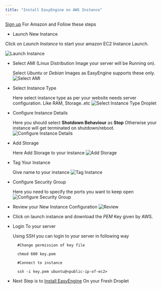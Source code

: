 ```yaml
---
title: "Install EasyEngine on AWS Instance"
---
```

[Sign up](https://aws.amazon.com/) For Amazon and Follow these steps

- Launch New Instance

Click on *Launch Instance* to start your amazon EC2 Instance Launch.

![Launch Instance](https://rtcamp.com/wp-content/uploads/2014/10/Screenshot-from-2014-08-12-144256.png)

- Select AMI (Linux Distribution Image your server will be Running on).

    Select *Ubuntu* or *Debian* Images as EasyEngine supports these only.
![Select AMI](https://rtcamp.com/wp-content/uploads/2014/10/Screenshot-from-2014-08-12-190655.png)

- Select Instance Type

    Here select instance type as per your website needs server configuration.
    Like RAM, Storage..etc
![Select Instance Type Droplet](https://rtcamp.com/wp-content/uploads/2014/10/Screenshot-from-2014-08-12-190712.png)

- Configure Instance Details

    Here you should select **Shotdown Behaviour** as **Stop** Otherwise your instance will get terminated on shutdown/reboot.
![Configure Instance Details](https://rtcamp.com/wp-content/uploads/2014/10/Screenshot-from-2014-08-12-190908.png)

- Add Storage

    Here Add Storage to your instance
![Add Storage](https://rtcamp.com/wp-content/uploads/2014/10/Screenshot-from-2014-08-12-191842.png)

- Tag Your Instance

    Give name to your instance
    ![Tag Instance](https://rtcamp.com/wp-content/uploads/2014/10/Screenshot-from-2014-08-12-191141.png)

- Configure Security Group

    Here you need to specify the ports you want to keep open
    ![Configure Security Group](https://rtcamp.com/wp-content/uploads/2014/10/Selection_021.png)

- Review your New Instance Configuration
    ![Review](https://rtcamp.com/wp-content/uploads/2014/10/Screenshot-from-2014-08-12-1913031.png)

-   Click on launch instance and download the *PEM* Key given by AWS.

- Login To your server

    Using SSH you can login to your server in following way

        #Change permission of key file

        chmod 600 key.pem

        #Connect to instance

        ssh -i key.pem ubuntu@<public-ip-of-ec2>

- Next Step is to [Install EasyEngine](/easyengine/install/#QuickSetup) On your Fresh Droplet
